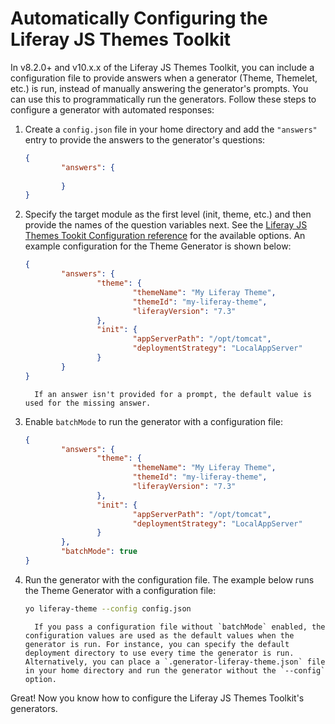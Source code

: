 # Automatically Configuring the Liferay JS Themes Toolkit

In v8.2.0+ and v10.x.x of the Liferay JS Themes Toolkit, you can include a configuration file to provide answers when a generator (Theme, Themelet, etc.) is run, instead of manually answering the generator's prompts. You can use this to programmatically run the generators. Follow these steps to configure a generator with automated responses:

1. Create a `config.json` file in your home directory and add the `"answers"` entry to provide the answers to the generator's questions:

    ```json
    {
            "answers": {
              
            }
    }
    ```

1. Specify the target module as the first level (init, theme, etc.) and then provide the names of the question variables next. See the [Liferay JS Themes Tookit Configuration reference](./reference/liferay-js-themes-toolkit-configuration-options.md) for the available options. An example configuration for the Theme Generator is shown below:

    ```json
    {
            "answers": {
                    "theme": {
                            "themeName": "My Liferay Theme",
                            "themeId": "my-liferay-theme",
                            "liferayVersion": "7.3"
                    },          
                    "init": {
                            "appServerPath": "/opt/tomcat",
                            "deploymentStrategy": "LocalAppServer"
                    }
            }
    }
    ```

    ```note::
      If an answer isn't provided for a prompt, the default value is used for the missing answer.
    ```

1. Enable `batchMode` to run the generator with a configuration file:

    ```json
    {
            "answers": {
                    "theme": {
                            "themeName": "My Liferay Theme",
                            "themeId": "my-liferay-theme",
                            "liferayVersion": "7.3"
                    },          
                    "init": {
                            "appServerPath": "/opt/tomcat",
                            "deploymentStrategy": "LocalAppServer"
                    }
            },
            "batchMode": true
    }
    ```

1. Run the generator with the configuration file. The example below runs the Theme Generator with a configuration file:

    ```bash
    yo liferay-theme --config config.json
    ```

    ```note:: 
      If you pass a configuration file without `batchMode` enabled, the configuration values are used as the default values when the generator is run. For instance, you can specify the default deployment directory to use every time the generator is run. Alternatively, you can place a `.generator-liferay-theme.json` file in your home directory and run the generator without the `--config` option.
    ```

Great! Now you know how to configure the Liferay JS Themes Toolkit's generators.
